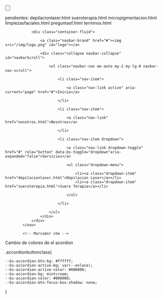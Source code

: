 <button class="navbar-toggler" type="button" data-bs-toggle="collapse" data-bs-target="#navbarScroll" aria-controls="navbarScroll" aria-expanded="false" aria-label="Toggle navigation">

<span class="navbar-toggler-icon"></span>

</button>

pendientes: 
depilacionlaser.html
sueroterapia.html
micropigmentacion.html
limpiezasfaciales.html
preguntasf.html
terminos.html

<nav class="navbar fixed-top navbar-expand-lg bg-body-tertiary" id="menu">

                <div class="container-fluid">

                    <a class="navbar-brand" href="#"><img src="/img/logo.png" id="logo"></a>

                    <div class="collapse navbar-collapse" id="navbarScroll">

                        <ul class="navbar-nav me-auto my-2 my-lg-0 navbar-nav-scroll">
    
                            <li class="nav-item">
                                
                                <a class="nav-link active" aria-current="page" href="#">Inicio</a>

                            </li>

                            <li class="nav-item">

                                <a class="nav-link" href="nosotros.html">Nosotros</a>

                            </li>

                            <li class="nav-item dropdown">

                                <a class="nav-link dropdown-toggle" href="#" role="button" data-bs-toggle="dropdown"aria-expanded="false">Servicios</a>

                                <ul class="dropdown-menu">

                                    <li><a class="dropdown-item" href="depilacionlaser.html">Depilacion Laser</a></li>
                                    <li><a class="dropdown-item" href="sueroterapia.html">Suero Terapia</a></li>

                                </ul>

                            </li>
    
                        </ul>
                    </div>
                </div>   
            </nav>

            <!-- Marcador che -->


Cambio de colores de el acordion

.accordionbuttonclass{

    --bs-accordion-btn-bg: #ffffff;
    --bs-accordion-active-bg: var(--enlace);
    --bs-accordion-active-color: #000000;
    --bs-accordion-bg: mintcream;
    --bs-accordion-color: #000000;
    --bs-accordion-btn-focus-box-shadow: none;
}